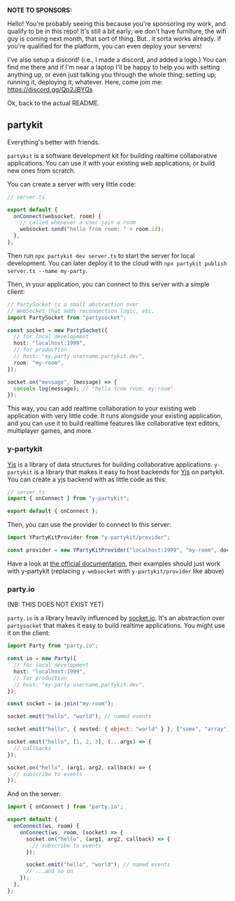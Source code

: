 **NOTE TO SPONSORS:**

Hello! You're probably seeing this because you're sponsoring my work, and qualify to be in this repo! It's still a bit early; we don't have furniture, the wifi guy is coming next month, that sort of thing. But.. it sorta works already. If you're qualified for the platform, you can even deploy your servers!

I've also setup a discord! (i.e., I made a discord, and added a logo.) You can find me there and if I'm near a laptop I'll be happy to help you with setting anything up, or even just talking you through the whole thing; setting up, running it, deploying it, whatever. Here, come join me: https://discord.gg/Qp2JBYQs

Ok, back to the actual README.

## partykit

Everything's better with friends.

`partykit` is a software development kit for building realtime collaborative applications. You can use it with your existing web applications, or build new ones from scratch.

You can create a server with very little code:

```ts
// server.ts

export default {
  onConnect(websocket, room) {
    // called whenever a user join a room
    websocket.send("hello from room: " + room.id);
  },
};
```

Then run `npx partykit dev server.ts` to start the server for local development. You can later deploy it to the cloud with `npx partykit publish server.ts --name my-party`.

Then, in your application, you can connect to this server with a simple client:

```ts
// PartySocket is a small abstraction over
// WebSocket that adds reconnection logic, etc.
import PartySocket from "partysocket";

const socket = new PartySocket({
  // for local development
  host: "localhost:1999",
  // for production
  // host: "my-party.username.partykit.dev",
  room: "my-room",
});

socket.on("message", (message) => {
  console.log(message); // "hello from room: my-room"
});
```

This way, you can add realtime collaboration to your existing web application with very little code. It runs alongside your existing application, and you can use it to build realtime features like collaborative text editors, multiplayer games, and more.

### y-partykit

[Yjs](https://yjs.dev) is a library of data structures for building collaborative applications. `y-partykit` is a library that makes it easy to host backends for [Yjs](https://yjs.dev) on partykit. You can create a yjs backend with as little code as this:

```ts
// server.ts
import { onConnect } from "y-partykit";

export default { onConnect };
```

Then, you can use the provider to connect to this server:

```ts
import YPartyKitProvider from "y-partykit/provider";

const provider = new YPartyKitProvider("localhost:1999", "my-room", doc);
```

Have a look at [the official documentation](https://docs.yjs.dev/ecosystem/editor-bindings), their examples should just work with y-partykit (replacing `y-websocket` with `y-partykit/provider` like above)

### party.io

(NB: THIS DOES NOT EXIST YET)

`party.io` is a library heavily influenced by [socket.io](https://socket.io). It's an abstraction over `partysocket` that makes it easy to build realtime applications. You might use it on the client:

```ts
import Party from "party.io";

const io = new Party({
  // for local development
  host: "localhost:1999",
  // for production
  // host: "my-party.username.partykit.dev",
});

const socket = io.join("my-room");

socket.emit("hello", "world"); // named events

socket.emit("hello", { nested: { object: "world" } }, ["some", "array"]); // nested objects and arrays

socket.emit("hello", [1, 2, 3], (...args) => {
  // callbacks
});

socket.on("hello", (arg1, arg2, callback) => {
  // subscribe to events
});
```

And on the server:

```ts
import { onConnect } from "party.io";

export default {
  onConnect(ws, room) {
    onConnect(ws, room, (socket) => {
      socket.on("hello", (arg1, arg2, callback) => {
        // subscribe to events
      });

      socket.emit("hello", "world"); // named events
      // ...and so on
    });
  },
};
```
